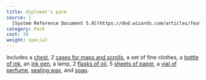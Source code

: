 ```yaml
---
title: diplomat's pack
source: |
  [System Reference Document 5.0](https://dnd.wizards.com/articles/features/systems-reference-document-srd)
category: Pack
cost: 39
weight: special
---
```


Includes a [chest](/equipment/chest/), 2 [cases for maps and scrolls](/equipment/case-map-or-scroll/), a set of fine clothes, a [bottle of ink](/equipment/ink-1-ounce-bottle/), an [ink pen](/equipment/ink-pen/), a lamp, 2 [flasks of oil](/equipment/oil-flask/), 5 [sheets of paper](/equipment/paper-one-sheet/), a [vial of perfume](/equipment/perfume-vial/), [sealing wax](/equipment/sealing-wax/), and [soap](/equipment/soap/).
